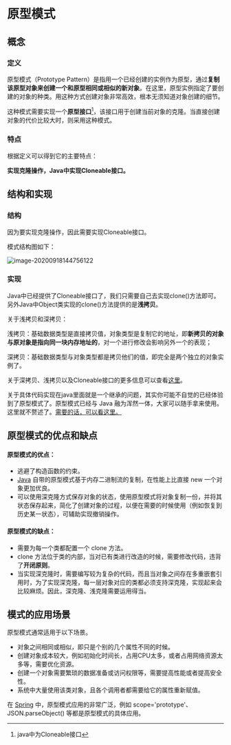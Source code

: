 # 原型模式

## 概念

### 定义

原型模式（Prototype Pattern）是指用一个已经创建的实例作为原型，通过**复制该原型对象来创建一个和原型相同或相似的新对象**。在这里，原型实例指定了要创建的对象的种类。用这种方式创建对象非常高效，根本无须知道对象创建的细节。

这种模式需要实现一个**原型接口**[^1]，该接口用于创建当前对象的克隆。当直接创建对象的代价比较大时，则采用这种模式。

### 特点

根据定义可以得到它的主要特点：

**实现克隆操作，Java中实现Cloneable接口。**

## 结构和实现

### 结构

因为要实现克隆操作，因此需要实现Cloneable接口。

模式结构图如下：

![image-20200918144756122](https://i.loli.net/2020/09/18/CPcjFBJum1QUTyr.png)

### 实现

Java中已经提供了Cloneable接口了，我们只需要自己去实现clone()方法即可。另外Java中Object类实现的clone()方法提供的是**浅拷贝**。

关于浅拷贝和深拷贝：

浅拷贝：基础数据类型是直接拷贝值，对象类型是复制它的地址，即**新拷贝的对象与原对象是指向同一块内存地址的**，对一个进行修改会影响另外一个的表现；

深拷贝：基础数据类型与对象类型都是拷贝他们的值，即完全是两个独立的对象实例了。

关于深拷贝、浅拷贝以及Cloneable接口的更多信息可以查看[这里](https://www.cnblogs.com/yyrookie/p/3586169.html)。

关于具体代码实现在java里面就是一个继承的问题，其实你可能不自觉的已经体验到了原型模式了。原型模式已经与 Java 融为浑然一体，大家可以随手拿来使用。这里就不赘述了。[需要的话，可以看这里。](https://www.runoob.com/design-pattern/prototype-pattern.html)

## 原型模式的优点和缺点

#### 原型模式的优点：

- 逃避了构造函数的约束。
- [Java](http://c.biancheng.net/java/) 自带的原型模式基于内存二进制流的复制，在性能上比直接 new 一个对象更加优良。
- 可以使用深克隆方式保存对象的状态，使用原型模式将对象复制一份，并将其状态保存起来，简化了创建对象的过程，以便在需要的时候使用（例如恢复到历史某一状态），可辅助实现撤销操作。

#### 原型模式的缺点：

- 需要为每一个类都配置一个 clone 方法。
- clone 方法位于类的内部，当对已有类进行改造的时候，需要修改代码，违背了**开闭原则**。
- 当实现深克隆时，需要编写较为复杂的代码，而且当对象之间存在多重嵌套引用时，为了实现深克隆，每一层对象对应的类都必须支持深克隆，实现起来会比较麻烦。因此，深克隆、浅克隆需要运用得当。

## 模式的应用场景

原型模式通常适用于以下场景。

- 对象之间相同或相似，即只是个别的几个属性不同的时候。
- 创建对象成本较大，例如初始化时间长，占用CPU太多，或者占用网络资源太多等，需要优化资源。
- 创建一个对象需要繁琐的数据准备或访问权限等，需要提高性能或者提高安全性。
- 系统中大量使用该类对象，且各个调用者都需要给它的属性重新赋值。


在 [Spring](http://c.biancheng.net/spring/) 中，原型模式应用的非常广泛，例如 scope='prototype'、JSON.parseObject() 等都是原型模式的具体应用。



[^1]:java中为Cloneable接口